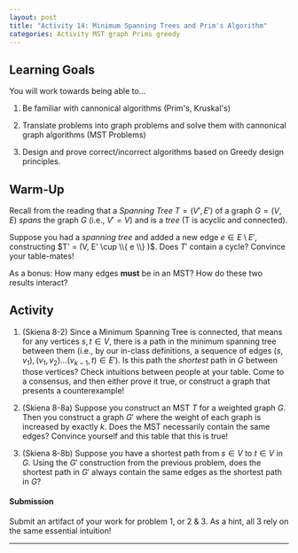 ```yaml
---
layout: post
title: "Activity 14: Minimum Spanning Trees and Prim's Algorithm"
categories: Activity MST graph Prims greedy
---
```


## Learning Goals

You will work towards being able to...

1. Be familiar with cannonical algorithms (Prim's, Kruskal's) 

2. Translate problems into graph problems and solve them with cannonical graph algorithms (MST Problems)

3. Design and prove correct/incorrect algorithms based on Greedy design principles. 

## Warm-Up
Recall from the reading that a *Spanning Tree* $T = (V', E')$ of a graph $G = (V, E)$ *spans* the graph $G$ (i.e., $V' = V$) and is a *tree* (T is acyclic and connected). 

Suppose you had a *spanning tree* and added a new edge $e \in E \setminus E'$, constructing $T' = (V, E' \cup \\{ e \\} )$. Does $T'$ contain a cycle? Convince your table-mates!

As a bonus: How many edges **must** be in an MST? How do these two results interact?

## Activity

1. (Skiena 8-2) Since a Minimum Spanning Tree is connected, that means for any vertices $s, t \in V$, there is a path in the minimum spanning tree between them (i.e., by our in-class definitions, a sequence of edges $(s, v_1), (v_1, v_2) \dots (v_{k-1}, t) \in E'$). Is this path the *shortest* path in $G$ between those vertices? Check intuitions between people at your table. Come to a consensus, and then either prove it true, or construct a graph that presents a counterexample!

2. (Skiena 8-8a) Suppose you construct an MST $T$ for a weighted graph $G$. Then you construct a graph $G'$ where the weight of each graph is increased by exactly $k$. Does the MST necessarily contain the same edges? Convince yourself and this table that this is true!

3. (Skiena 8-8b) Suppose you have a shortest path from $s \in V$ to $t \in V$ in $G$. Using the $G'$ construction from the previous problem, does the shortest path in $G'$ always contain the same edges as the shortest path in $G$?

#### Submission
Submit an artifact of your work for problem 1, or 2 & 3. As a hint, all 3 rely on the same essential intuition!

---
